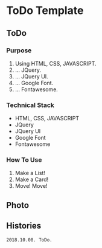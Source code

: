 # **ToDo Template**
## ToDo
### Purpose
1. Using HTML, CSS, JAVASCRIPT.
2. ... JQuery.
3. ... JQuery UI.
4. ... Google Font.
5. ... Fontawesome.

### Technical Stack
* HTML, CSS, JAVASCRIPT
* JQuery
* JQuery UI
* Google Font
* Fontawesome


### How To Use
1. Make a List!
2. Make a Card!
3. Move! Move!

## Photo

## Histories
    2018.10.08. ToDo.
